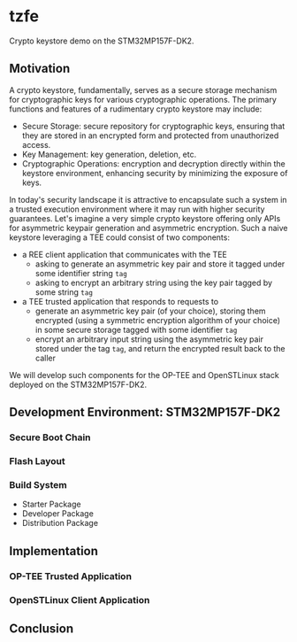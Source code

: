 # tzfe

Crypto keystore demo on the STM32MP157F-DK2.

## Motivation

A crypto keystore, fundamentally, serves as a secure storage mechanism for cryptographic keys for various cryptographic operations. The primary functions and features of a rudimentary crypto keystore may include:

- Secure Storage: secure repository for cryptographic keys, ensuring that they are stored in an encrypted form and protected from unauthorized access.
- Key Management: key generation, deletion, etc.
- Cryptographic Operations: encryption and decryption directly within the keystore environment, enhancing security by minimizing the exposure of keys.

In today's security landscape it is attractive to encapsulate such a system in a trusted execution environment where it may run with higher security guarantees. Let's imagine a very simple crypto keystore offering only APIs for asymmetric keypair generation and asymmetric encryption. Such a naive keystore leveraging a TEE could consist of two components:

- a REE client application that communicates with the TEE
    - asking to generate an asymmetric key pair and store it tagged under some identifier string `tag`
    - asking to encrypt an arbitrary string using the key pair tagged by some string `tag`
- a TEE trusted application that responds to requests to
    - generate an asymmetric key pair (of your choice), storing them encrypted (using a symmetric encryption algorithm of your choice) in some secure storage tagged with some identifier `tag`
    - encrypt an arbitrary input string using the asymmetric key pair stored under the tag `tag`, and return the encrypted result back to the caller

We will develop such components for the OP-TEE and OpenSTLinux stack deployed on the STM32MP157F-DK2.

## Development Environment: STM32MP157F-DK2

### Secure Boot Chain

### Flash Layout

### Build System

- Starter Package
- Developer Package
- Distribution Package

## Implementation

### OP-TEE Trusted Application

### OpenSTLinux Client Application

## Conclusion
